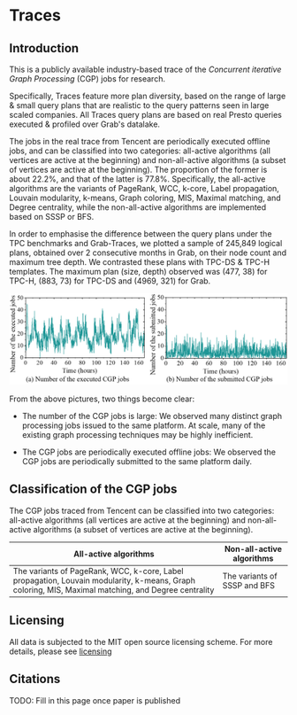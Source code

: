 # Traces

## Introduction
This is a publicly available industry-based trace of the _Concurrent iterative Graph Processing_ (CGP) jobs for research. 

Specifically, Traces feature more plan diversity, based on the range of large & small query plans that are realistic to the query patterns seen in large scaled companies. All Traces query plans are based on real Presto queries executed & profiled over Grab's datalake.

The jobs in the real trace from Tencent are periodically executed offline jobs, and can be classified into two categories: all-active algorithms (all vertices are active at the beginning) and non-all-active algorithms (a subset of vertices are active at the beginning). The proportion of the former is about 22.2%, and that of the latter is 77.8%. Specifically, the all-active algorithms are the variants of PageRank, WCC, k-core, Label propagation, Louvain modularity, k-means, Graph coloring, MIS, Maximal matching, and Degree centrality, while the non-all-active algorithms are implemented based on SSSP or BFS.

In order to emphasise the difference between the query plans under the TPC benchmarks and Grab-Traces, we plotted a sample of 245,849 logical plans, obtained over 2 consecutive months in Grab, on their node count and maximum tree depth. We contrasted these plans with TPC-DS & TPC-H templates. The maximum plan (size, depth) observed was (477, 38) for TPC-H, (883, 73) for TPC-DS and (4969, 321) for Grab. 

![traces](Figures/traces.png)

From the above pictures, two things become clear:
- The number of the CGP jobs is large: We observed many distinct graph processing jobs issued to the same platform. At scale, many of the existing graph processing techniques may be highly inefficient.

- The CGP jobs are periodically executed offline jobs: We observed the CGP jobs are periodically submitted to the same platform daily.

## Classification of the CGP jobs
The CGP jobs traced from Tencent can be classified into two categories: all-active algorithms (all vertices are active at the beginning) and non-all-active algorithms (a subset of vertices are active at the beginning).

| All-active algorithms | Non-all-active algorithms |
| ----- | ----------- |
|  The variants of PageRank, WCC, k-core, Label propagation, Louvain modularity, k-means, Graph coloring, MIS, Maximal matching, and Degree centrality | The variants of SSSP and BFS | 

## Licensing 
All data is subjected to the MIT open source licensing scheme. 
For more details, please see [licensing](LICENSE)

## Citations
TODO: Fill in this page once paper is published
